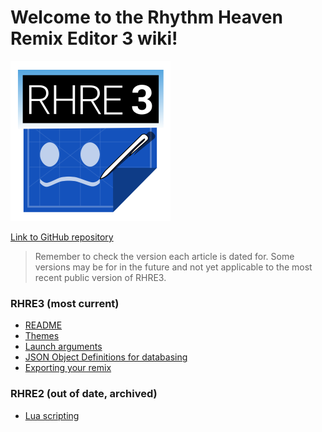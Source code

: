 # Welcome to the Rhythm Heaven Remix Editor 3 wiki!

![RHRE3 Logo](256.png)

[Link to GitHub repository](https://github.com/chrislo27/RhythmHeavenRemixEditor)

>Remember to check the version each article is dated for. Some versions
may be for in the future and not yet applicable to the most recent
public version of RHRE3.

### **RHRE3 (most current)**
* [README](README.md)
* [Themes](Themes.md)
* [Launch arguments](Launch-arguments.md)
* [JSON Object Definitions for databasing](JSON-object-definitions.md)
* [Exporting your remix](Exporting.md)
### **RHRE2 (out of date, archived)**
* [Lua scripting](RHRE2/Scripting.md)